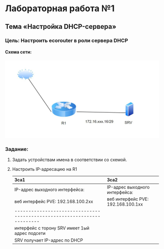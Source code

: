 # Лабораторная работа №1
## Тема «Настройка DHCP-сервера»
### Цель: Настроить ecorouter в роли сервера DHCP
#### Схема сети:

![Getting Started](../images/mdk01.02/lab2_schema.jpg)

### Задание:

1. Задать устройствам имена в соответствии со схемой.
2. Настроить IP-адресацию на R1

    |3са1                              | 3са2                               |
    |----------------------------------|------------------------------------|
    |IP-адрес выходного интерфейса:    | IP-адрес выходного интерфейса:     |
    |веб интерфейс PVE: 192.168.100.2xx| веб интерфейс PVE: 192.168.100.1xx |
    |-----------------------------------------------------------------------|
    |интерфейс с торону SRV имеет 1ый адрес подсети                         |
    |SRV получает IP-адрес по DHCP                                          |
